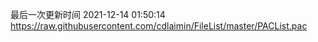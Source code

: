 最后一次更新时间 2021-12-14 01:50:14
https://raw.githubusercontent.com/cdlaimin/FileList/master/PACList.pac

